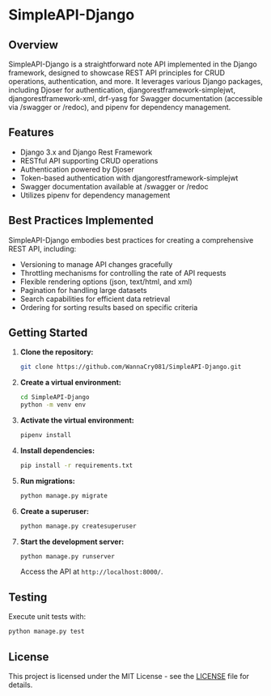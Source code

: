# SimpleAPI-Django

## Overview

SimpleAPI-Django is a straightforward note API implemented in the Django framework, designed to showcase REST API principles for CRUD operations, authentication, and more. It leverages various Django packages, including Djoser for authentication, djangorestframework-simplejwt, djangorestframework-xml, drf-yasg for Swagger documentation (accessible via /swagger or /redoc), and pipenv for dependency management.

## Features

- Django 3.x and Django Rest Framework
- RESTful API supporting CRUD operations
- Authentication powered by Djoser
- Token-based authentication with djangorestframework-simplejwt
- Swagger documentation available at /swagger or /redoc
- Utilizes pipenv for dependency management

## Best Practices Implemented

SimpleAPI-Django embodies best practices for creating a comprehensive REST API, including:

- Versioning to manage API changes gracefully
- Throttling mechanisms for controlling the rate of API requests
- Flexible rendering options (json, text/html, and xml)
- Pagination for handling large datasets
- Search capabilities for efficient data retrieval
- Ordering for sorting results based on specific criteria

## Getting Started

1. **Clone the repository:**

   ```bash
   git clone https://github.com/WannaCry081/SimpleAPI-Django.git
   ```

2. **Create a virtual environment:**

   ```bash
   cd SimpleAPI-Django
   python -m venv env
   ```

3. **Activate the virtual environment:**

    ```bash
    pipenv install
    ```

4. **Install dependencies:**

   ```bash
   pip install -r requirements.txt
   ```

5. **Run migrations:**

   ```bash
   python manage.py migrate
   ```

6. **Create a superuser:**

    ```bash
    python manage.py createsuperuser
    ```

7. **Start the development server:**

   ```bash
   python manage.py runserver
   ```

   Access the API at `http://localhost:8000/`.

## Testing

Execute unit tests with:

```bash
python manage.py test
```

## License

This project is licensed under the MIT License - see the [LICENSE](LICENSE) file for details.